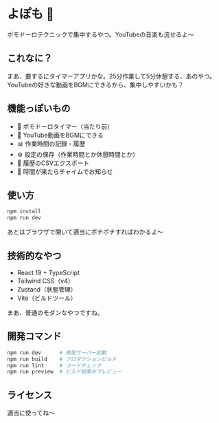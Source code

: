 # よぽも 🍅

ポモドーロテクニックで集中するやつ。YouTubeの音楽も流せるよ〜

## これなに？

まあ、要するにタイマーアプリかな。25分作業して5分休憩する、あのやつ。
YouTubeの好きな動画をBGMにできるから、集中しやすいかも？

## 機能っぽいもの

- 🍅 ポモドーロタイマー（当たり前）
- 🎵 YouTube動画をBGMにできる
- 📊 作業時間の記録・履歴
- ⚙️ 設定の保存（作業時間とか休憩時間とか）
- 📁 履歴のCSVエクスポート
- 🔔 時間が来たらチャイムでお知らせ

## 使い方

```bash
npm install
npm run dev
```

あとはブラウザで開いて適当にポチポチすればわかるよ〜

## 技術的なやつ

- React 19 + TypeScript
- Tailwind CSS（v4）
- Zustand（状態管理）
- Vite（ビルドツール）

まあ、普通のモダンなやつですね。

## 開発コマンド

```bash
npm run dev      # 開発サーバー起動
npm run build    # プロダクションビルド
npm run lint     # コードチェック
npm run preview  # ビルド結果のプレビュー
```

## ライセンス

適当に使ってね〜
